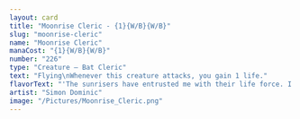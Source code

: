 ```yaml
---
layout: card
title: "Moonrise Cleric - {1}{W/B}{W/B}"
slug: "moonrise-cleric"
name: "Moonrise Cleric"
manaCost: "{1}{W/B}{W/B}"
number: "226"
type: "Creature — Bat Cleric"
text: "Flying\nWhenever this creature attacks, you gain 1 life."
flavorText: "'The sunrisers have entrusted me with their life force. I intend to repay them bountifully.'"
artist: "Simon Dominic"
image: "/Pictures/Moonrise_Cleric.png"
---
```


